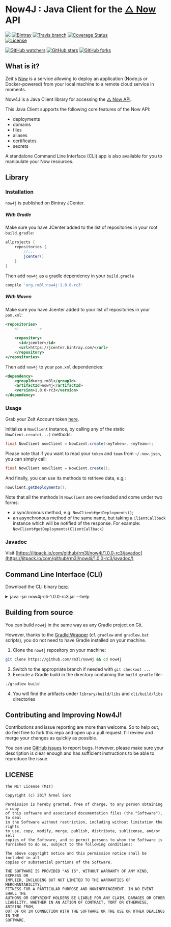# Now4J : Java Client for the [△ Now](https://zeit.co/now) API

[![](https://jitpack.io/v/rm3l/now4j.svg)](https://jitpack.io/#rm3l/now4j)
[![Bintray](https://img.shields.io/bintray/v/rm3l/maven/org.rm3l:now4j.svg)](https://bintray.com/rm3l/maven/org.rm3l%3Anow4j) 
[![Travis branch](https://img.shields.io/travis/rm3l/now4j/master.svg)](https://travis-ci.org/rm3l/now4j) 
[![Coverage Status](https://coveralls.io/repos/github/rm3l/now4j/badge.svg?branch=master)](https://coveralls.io/github/rm3l/now4j?branch=master)  
[![License](https://img.shields.io/badge/license-MIT-green.svg?style=flat)](https://github.com/rm3l/now4j/blob/master/LICENSE) 

[![GitHub watchers](https://img.shields.io/github/watchers/rm3l/now4j.svg?style=social&label=Watch)](https://github.com/rm3l/now4j) 
[![GitHub stars](https://img.shields.io/github/stars/rm3l/now4j.svg?style=social&label=Star)](https://github.com/rm3l/now4j) 
[![GitHub forks](https://img.shields.io/github/forks/rm3l/now4j.svg?style=social&label=Fork)](https://github.com/rm3l/now4j)

## What is it?

Zeit's [Now](https://zeit.co/now) is a service allowing to deploy an application 
(Node.js or Docker-powered) from your local machine to a remote cloud service in moments.

Now4J is a Java Client library for accessing the [△ Now API](https://zeit.co/api).

This Java Client supports the following core features of the Now API:
- deployments
- domains
- files
- aliases
- certificates
- secrets

A standalone Command Line Interface (CLI) app is also available for you to manipulate your Now resources.

## Library

### Installation

[comment]: <> (`now4j` is published on both Bintray JCenter and Jitpack.)
`now4j` is published on Bintray JCenter.

##### With Gradle

<!--
Make sure you have either JCenter or Jitpack to your list of repositories in your root `build.gradle`:

```groovy
allprojects {
    repositories {
        //...
        jcenter()                           //To download via JCenter
        maven { url "https://jitpack.io" }  //To download via Jitpack
    }
}
```
-->
Make sure you have JCenter added to the list of repositories in your root `build.gradle`:

```groovy
allprojects {
    repositories {
        //...
        jcenter()
    }
}
```

Then add `now4j` as a gradle dependency in your `build.gradle`

```groovy
compile 'org.rm3l:now4j:1.0.0-rc3'
```

##### With Maven

<!--
Make sure you have either Jcenter or Jitpack to your list of repositories in your `pom.xml`:

```xml
<repositories>
    <repository>
      <id>jcenter</id>
      <url>https://jcenter.bintray.com/</url>
    </repository>
    <repository>
        <id>jitpack.io</id>
        <url>https://jitpack.io</url>
    </repository>
</repositories>
```
-->
Make sure you have Jcenter added to your list of repositories in your `pom.xml`:

```xml
<repositories>
    <!-- ... -->

    <repository>
      <id>jcenter</id>
      <url>https://jcenter.bintray.com/</url>
    </repository>
</repositories>
```

Then add `now4j` to your `pom.xml` dependencies:

```xml
<dependency>
    <groupId>org.rm3l</groupId>
    <artifactId>now4j</artifactId>
    <version>1.0.0-rc3</version>
</dependency>
```

### Usage

Grab your Zeit Account token [here](https://zeit.co/account#api-tokens).

Initialize a `NowClient` instance, by calling any of the static `NowCient.create(...)` methods:

```java
final NowClient nowClient = NowCient.create(<myToken>, <myTeam>);
```

Please note that if you want to read your `token` and `team` from `~/.now.json`, you can simply call:

```java
final NowClient nowClient = NowCient.create();
```

And finally, you can use its methods to retrieve data, e.g,:

```java
nowClient.getDeployments();
```

Note that all the methods in `NowClient` are overloaded and come under two forms:
- a synchronous method, e.g: `NowClient#getDeployments()`;
- an asynchronous method of the same name, but taking a `ClientCallback` instance which will 
 be notified of the response. For example: `NowClient#getDeployments(ClientCallback)`
 
### Javadoc

Visit [https://jitpack.io/com/github/rm3l/now4j/1.0.0-rc3/javadoc](https://jitpack.io/com/github/rm3l/now4j/1.0.0-rc3/javadoc/)
 
## Command Line Interface (CLI)

Download the CLI binary [here](https://github.com/rm3l/now4j/releases/download/1.0.0-rc3/now4j-cli-1.0.0-rc3.jar).

<details><summary>java -jar now4j-cli-1.0.0-rc3.jar --help</summary><p>

```bash
Usage: java -jar now4j-cli-<version>.jar [options] [command] [command options]
  Options:
    --token, --T
      Now API Token. Read from ~/.now.json if not specified here.
    --team, --t
      Now API Team. Read from ~/.now.json if not specified here.
    --debug, -d
      Debug mode
      Default: false
    --help, -h
      Show this help
  Commands:
    deployments      Manage deployments
      Usage: deployments [options]
        Options:
          --deploymentData
            JSON-serialized description of the deployment to add. The keys 
            should represent a file path, with their respective values 
            containing the file contents.
          --deploymentId
            ID of deployment
          --fileId
            ID of file
          -add
            Perform a deployment. Required: --deploymentData
            Default: false
          -getFile, -dl
            Get file content. Required: --deploymentId and --fileId
            Default: false
          -list, -ls
            List deployments. Optional: --deploymentId
            Default: false
          -listFiles, -lsFiles
            List file structure of deployment. Required: --deploymentId
            Default: false
          -remove, -rm, -delete, -del
            Remove a deployment. Required: --deploymentId
            Default: false

    aliases      Manage aliases
      Usage: aliases [options]
        Options:
          --alias
            Hostname or custom url for the alias
          --aliasId
            ID of Alias
          --deploymentId
            ID of Deployment
          -add, -create
            Create a new alias. Required: --deploymentId and --alias
            Default: false
          -list, -ls
            List aliases. Optional: --deploymentId
            Default: false
          -remove, -rm, -delete, -del
            Remove an alias. Required: --aliasId
            Default: false

    domains      Manage domains
      Usage: domains [options]
        Options:
          --domainName
            Name of domain
          --externalDNS
            Indicates whether the domain is an external DNS or not
            Default: false
          --recordData
            JSON-serialized description of the domain record to add.
          --recordId
            ID of Domain Record
          -add
            Add a new domain. Required: --domainName . Optional: --externalDNS
            Default: false
          -addRecord
            Add a new domain record. Required: --domainName and --recordData
            Default: false
          -list, -ls
            List domains
            Default: false
          -listRecords, -lsr
            List domain records. Required: --domainName
            Default: false
          -remove, -rm, -delete, -del
            Remove a domain. Required: --domainName
            Default: false
          -removeRecord, -rmr, -deleteRecord, -delr
            Remove a domain record. Required: --domainName and --recordId
            Default: false

    certs      Manage certificates
      Usage: certs [options]
        Options:
          --certificate, --cert
            CA certificate chain
          --commonName, --cn
            Common Name (CN)
          --domain
            The domain.
            Default: []
          --key
            Private key for the certificate
          --x509, --ca
            X.509 certificate
          -add, -create
            Create a new certificate
            Default: false
          -list, -ls
            List certificates. Required: --cn
            Default: false
          -remove, -rm, -delete, -del
            Remove a certificate. Required: --cn
            Default: false
          -renew
            Renew certificate for domains
            Default: false
          -replace
            Replace certificate for domains
            Default: false

    secrets      Manage secrets
      Usage: secrets [options]
        Options:
          --secretName, --name
            Secret name
          --secretUid, --uid
            UID of Secret
          --secretValue, --value
            Secret value
          -add, -create
            Create a new secret. Required: --name and --value
            Default: false
          -list, -ls
            List secrets
            Default: false
          -remove, -rm, -delete, -del
            Remove a secret. Required: --name or --uid
            Default: false
          -rename
            Rename a secret. Required: --uid and --name
            Default: false
```

</p></details>

## Building from source

You can build `now4j` in the same way as any Gradle project on Git.

However, thanks to the [Gradle Wrapper](https://docs.gradle.org/3.3/userguide/gradle_wrapper.html) (cf. `gradlew` and `gradlew.bat` scripts), 
you do not need to have Gradle installed on your machine.

1. Clone the `now4j` repository on your machine:
```bash
git clone https://github.com/rm3l/now4j && cd now4j
```
2. Switch to the appropriate branch if needed with `git checkout ...`
3. Execute a Gradle build in the directory containing the `build.gradle` file:
```bash
./gradlew build
```
4. You will find the artifacts under `library/build/libs` and `cli/build/libs` directories

## Contributing and Improving Now4J!

Contributions and issue reporting are more than welcome. 
So to help out, do feel free to fork this repo and open up a pull request. 
I'll review and merge your changes as quickly as possible.

You can use [GitHub issues](https://github.com/rm3l/now4j/issues) to report bugs. 
However, please make sure your description is clear enough and has sufficient instructions 
to be able to reproduce the issue.

[comment]: <> (See CONTRIBUTING.md for more on contributing to this Github project.)

## LICENSE

    The MIT License (MIT)
    
    Copyright (c) 2017 Armel Soro
    
    Permission is hereby granted, free of charge, to any person obtaining a copy
    of this software and associated documentation files (the "Software"), to deal
    in the Software without restriction, including without limitation the rights
    to use, copy, modify, merge, publish, distribute, sublicense, and/or sell
    copies of the Software, and to permit persons to whom the Software is
    furnished to do so, subject to the following conditions:
    
    The above copyright notice and this permission notice shall be included in all
    copies or substantial portions of the Software.
    
    THE SOFTWARE IS PROVIDED "AS IS", WITHOUT WARRANTY OF ANY KIND, EXPRESS OR
    IMPLIED, INCLUDING BUT NOT LIMITED TO THE WARRANTIES OF MERCHANTABILITY,
    FITNESS FOR A PARTICULAR PURPOSE AND NONINFRINGEMENT. IN NO EVENT SHALL THE
    AUTHORS OR COPYRIGHT HOLDERS BE LIABLE FOR ANY CLAIM, DAMAGES OR OTHER
    LIABILITY, WHETHER IN AN ACTION OF CONTRACT, TORT OR OTHERWISE, ARISING FROM,
    OUT OF OR IN CONNECTION WITH THE SOFTWARE OR THE USE OR OTHER DEALINGS IN THE
    SOFTWARE.
